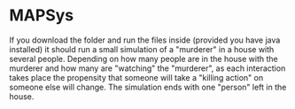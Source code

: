 # MAPSys

If you download the folder and run the files inside (provided you have java installed) it should run a small simulation of a "murderer" in a house with several people. Depending on how many people are in the house with the murderer and how many are "watching" the "murderer", as each interaction takes place the propensity that someone will take a "killing action" on someone else will change. The simulation ends with one "person" left in the house.
